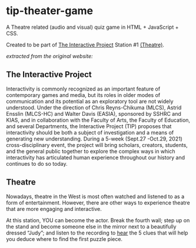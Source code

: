 # tip-theater-game

A Theatre related (audio and visual) quiz game in HTML + JavaScript + CSS.

Created to be part of [The Interactive Project](https://sites.google.com/ualberta.ca/tips-interactive-project/) 
Station #1 [(Theatre)](https://sites.google.com/ualberta.ca/tips-interactive-project/home/the-interactive-game/theatre).

_extracted from the original website:_

## The Interactive Project

Interactivity is commonly recognized as an important feature of contemporary games and media, but its roles in older modes of communication and its potential as an exploratory tool are not widely understood. Under the direction of Chris Reyns-Chikuma (MLCS), Astrid Ensslin (MLCS-HC) and Walter Davis (EASIA), sponsored by SSHRC and KIAS, and in collaboration with the Faculty of Arts, the Faculty of Education, and several Departments, the Interactive Project (TIP) proposes that interactivity should be both a subject of investigation and a means of generating new understanding. During a 5-week (Sept.27 -Oct.29, 2021) cross-disciplinary event, the project will bring scholars, creators, students, and the general public together to explore the complex ways in which interactivity has articulated human experience throughout our history and continues to do so today. 

## Theatre

Nowadays, theatre in the West is most often watched and listened to as a form of entertainment. However, there are other ways to experience theatre that are more engaging and interactive. 

At this station, YOU can become the actor. Break the fourth wall; step up on the stand and become someone else in the mirror next to a beautifully dressed “Judy”; and listen to the recording to [hear](https://sites.google.com/ualberta.ca/tips-interactive-project/home/the-5-senses#h.fl7bihphlbrq) the 5 clues that will help you deduce where to find the first puzzle piece.

